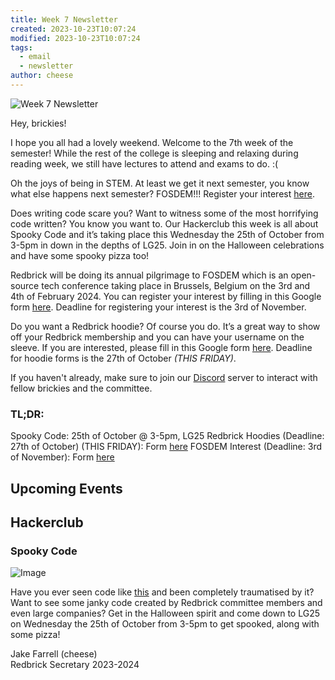 ```yaml
---
title: Week 7 Newsletter
created: 2023-10-23T10:07:24
modified: 2023-10-23T10:07:24
tags:
  - email
  - newsletter
author: cheese
---
```


![Week 7 Newsletter](https://cdn.discordapp.com/attachments/523562314344038411/1165802835699585175/halloween-salem.gif?ex=65482d7f&is=6535b87f&hm=6b71af335fca6fcb521e73268de15b0cbb7ff8d85c69622b85f9a4e58e8d5031&)


Hey, brickies!

I hope you all had a lovely weekend. Welcome to the 7th week of the 
semester! While the rest of the college is sleeping and relaxing during 
reading week, we still have lectures to attend and exams to do. :(

Oh the joys of being in STEM. At least we get it next semester, you know 
what else happens next semester? FOSDEM!!! Register your interest [here](https://forms.gle/2ExGn2XwsjRcgKLm9).

Does writing code scare you? Want to witness some of the most horrifying 
code written? You know you want to. Our Hackerclub this week is all 
about Spooky Code and it’s taking place this Wednesday the 25th of 
October from 3-5pm in down in the depths of LG25. Join in on the 
Halloween celebrations and have some spooky pizza too!

Redbrick will be doing its annual pilgrimage to FOSDEM which is an 
open-source tech conference taking place in Brussels, Belgium on the 3rd 
and 4th of February 2024. You can register your interest by filling in 
this Google form [here](https://forms.gle/2ExGn2XwsjRcgKLm9). Deadline 
for registering your interest is the 3rd of November.

Do you want a Redbrick hoodie? Of course you do. It’s a great way to 
show off your Redbrick membership and you can have your username on the 
sleeve. If you are interested, please fill in this Google form [here](https://docs.google.com/forms/d/e/1FAIpQLSfQ4DqXl4cd9g7VKC5lHzODlW3udn5wAPz…). 
Deadline for hoodie forms is the 27th of October *(THIS FRIDAY)*.

If you haven't already, make sure to join our [Discord](https://discord.gg/2rCnJftcxn) server to interact with fellow brickies 
and the committee.

### TL;DR:

Spooky Code: 25th of October @ 3-5pm, LG25
Redbrick Hoodies (Deadline: 27th of October) (THIS FRIDAY): Form [here](https://docs.google.com/forms/d/e/1FAIpQLSfQ4DqXl4cd9g7VKC5lHzODlW3udn5wAPz…)
FOSDEM Interest (Deadline: 3rd of November): Form [here](https://forms.gle/2ExGn2XwsjRcgKLm9)


## Upcoming Events




## Hackerclub





### Spooky Code
![Image](https://cdn.discordapp.com/attachments/897234572608159774/1164290602595258489/authentic_leather.gif?ex=6542ad1f&is=6530381f&hm=2d2dfc68e890410f27d5d620f44622c7aafc038ac0b263f41c5b54abe2b3dee1&)


Have you ever seen code like [this](https://github.com/samuelmarina/is-even) and been completely 
traumatised by it? Want to see some janky code created by Redbrick 
committee members and even large companies? Get in the Halloween spirit 
and come down to LG25 on Wednesday the 25th of October from 3-5pm to get 
spooked, along with some pizza!





Jake Farrell (cheese)\
Redbrick Secretary 2023-2024

